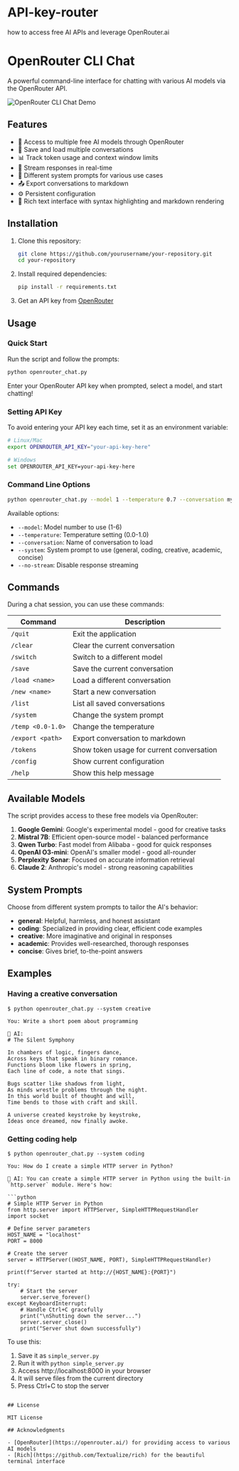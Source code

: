 # API-key-router
how to access free AI APIs and leverage OpenRouter.ai
# OpenRouter CLI Chat

A powerful command-line interface for chatting with various AI models via the OpenRouter API.

![OpenRouter CLI Chat Demo](https://i.imgur.com/your-image-here.png)

## Features

- 🤖 Access to multiple free AI models through OpenRouter
- 💾 Save and load multiple conversations
- 📊 Track token usage and context window limits
- 🔄 Stream responses in real-time
- 📝 Different system prompts for various use cases
- 📤 Export conversations to markdown
- ⚙️ Persistent configuration
- 🎨 Rich text interface with syntax highlighting and markdown rendering

## Installation

1. Clone this repository:
   ```bash
   git clone https://github.com/yourusername/your-repository.git
   cd your-repository
   ```

2. Install required dependencies:
   ```bash
   pip install -r requirements.txt
   ```

3. Get an API key from [OpenRouter](https://openrouter.ai/)

## Usage

### Quick Start

Run the script and follow the prompts:

```bash
python openrouter_chat.py
```

Enter your OpenRouter API key when prompted, select a model, and start chatting!

### Setting API Key

To avoid entering your API key each time, set it as an environment variable:

```bash
# Linux/Mac
export OPENROUTER_API_KEY="your-api-key-here"

# Windows
set OPENROUTER_API_KEY=your-api-key-here
```

### Command Line Options

```bash
python openrouter_chat.py --model 1 --temperature 0.7 --conversation my_chat --system coding --no-stream
```

Available options:
- `--model`: Model number to use (1-6)
- `--temperature`: Temperature setting (0.0-1.0)
- `--conversation`: Name of conversation to load
- `--system`: System prompt to use (general, coding, creative, academic, concise)
- `--no-stream`: Disable response streaming

## Commands

During a chat session, you can use these commands:

| Command | Description |
|---------|-------------|
| `/quit` | Exit the application |
| `/clear` | Clear the current conversation |
| `/switch` | Switch to a different model |
| `/save` | Save the current conversation |
| `/load <name>` | Load a different conversation |
| `/new <name>` | Start a new conversation |
| `/list` | List all saved conversations |
| `/system` | Change the system prompt |
| `/temp <0.0-1.0>` | Change the temperature |
| `/export <path>` | Export conversation to markdown |
| `/tokens` | Show token usage for current conversation |
| `/config` | Show current configuration |
| `/help` | Show this help message |

## Available Models

The script provides access to these free models via OpenRouter:

1. **Google Gemini**: Google's experimental model - good for creative tasks
2. **Mistral 7B**: Efficient open-source model - balanced performance
3. **Qwen Turbo**: Fast model from Alibaba - good for quick responses
4. **OpenAI O3-mini**: OpenAI's smaller model - good all-rounder
5. **Perplexity Sonar**: Focused on accurate information retrieval
6. **Claude 2**: Anthropic's model - strong reasoning capabilities

## System Prompts

Choose from different system prompts to tailor the AI's behavior:

- **general**: Helpful, harmless, and honest assistant
- **coding**: Specialized in providing clear, efficient code examples
- **creative**: More imaginative and original in responses
- **academic**: Provides well-researched, thorough responses
- **concise**: Gives brief, to-the-point answers

## Examples

### Having a creative conversation

```
$ python openrouter_chat.py --system creative

You: Write a short poem about programming

🤖 AI: 
# The Silent Symphony

In chambers of logic, fingers dance,
Across keys that speak in binary romance.
Functions bloom like flowers in spring,
Each line of code, a note that sings.

Bugs scatter like shadows from light,
As minds wrestle problems through the night.
In this world built of thought and will,
Time bends to those with craft and skill.

A universe created keystroke by keystroke,
Ideas once dreamed, now finally awoke.
```

### Getting coding help

```
$ python openrouter_chat.py --system coding

You: How do I create a simple HTTP server in Python?

🤖 AI: You can create a simple HTTP server in Python using the built-in `http.server` module. Here's how:

```python
# Simple HTTP Server in Python
from http.server import HTTPServer, SimpleHTTPRequestHandler
import socket

# Define server parameters
HOST_NAME = "localhost"
PORT = 8000

# Create the server
server = HTTPServer((HOST_NAME, PORT), SimpleHTTPRequestHandler)

print(f"Server started at http://{HOST_NAME}:{PORT}")

try:
    # Start the server
    server.serve_forever()
except KeyboardInterrupt:
    # Handle Ctrl+C gracefully
    print("\nShutting down the server...")
    server.server_close()
    print("Server shut down successfully")
```

To use this:
1. Save it as `simple_server.py`
2. Run it with `python simple_server.py`
3. Access http://localhost:8000 in your browser
4. It will serve files from the current directory
5. Press Ctrl+C to stop the server
```

## License

MIT License

## Acknowledgments

- [OpenRouter](https://openrouter.ai/) for providing access to various AI models
- [Rich](https://github.com/Textualize/rich) for the beautiful terminal interface
